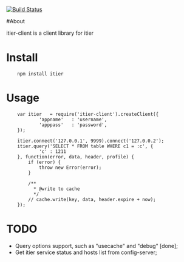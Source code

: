 [![Build Status](https://secure.travis-ci.org/aleafs/itier-client.png)](http://travis-ci.org/aleafs/itier-client)

#About

itier-client is a client library for itier

# Install
		npm install itier

# Usage

		var itier	= require('itier-client').createClient({
                'appname'   : 'username',
                'apppass'   : 'password',
        });

		itier.connect('127.0.0.1', 9999).connect('127.0.0.2');
        itier.query('SELECT * FROM table WHERE c1 = :c', {
                'c' : 1211
        }, function(error, data, header, profile) {
            if (error) {
                throw new Error(error);
            }

			/**
			  * @write to cache
			  */
			// cache.write(key, data, header.expire + now);
        });

# TODO

* Query options support, such as "usecache" and "debug" [done];
* Get itier service status and hosts list from config-server;

